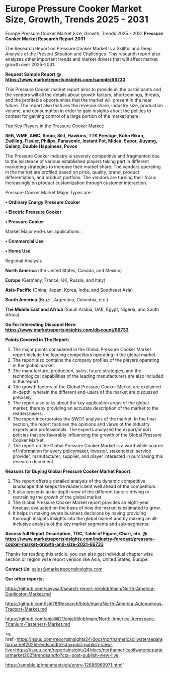# Europe Pressure Cooker Market Size, Growth, Trends 2025 - 2031
Europe Pressure Cooker Market Size, Growth, Trends 2025 - 2031
<strong>Pressure Cooker Market Research Report 2031</strong>

The Research Report on Pressure Cooker Market is a Skillful and Deep Analysis of the Present Situation and Challenges. This research report also analyzes other important trends and market drivers that will affect market growth over 2025-2031.

<strong>Request Sample Report @ <a href=https://www.marketreportsinsights.com/sample/66733>https://www.marketreportsinsights.com/sample/66733</a></strong>

This Pressure Cooker market report aims to provide all the participants and the vendors will all the details about growth factors, shortcomings, threats, and the profitable opportunities that the market will present in the near future. The report also features the revenue share, industry size, production volume, and consumption in order to gain insights about the politics to contest for gaining control of a large portion of the market share.

Top Key Players in the Pressure Cooker Market:

<strong>SEB, WMF, AMC, Sinbo, Silit, Hawkins, TTK Prestige, Kuhn Rikon, Zwilling, Fissler, Philips, Panasonic, Instant Pot, Midea, Supor, Jiuyang, Galanz, Double Happiness, Povos</strong>

The Pressure Cooker Industry is severely competitive and fragmented due to the existence of various established players taking part in different marketing strategies to increase their market share. The vendors operating in the market are profiled based on price, quality, brand, product differentiation, and product portfolio. The vendors are turning their focus increasingly on product customization through customer interaction.

Pressure Cooker Market Major Types are:

<strong>• Ordinary Energy Pressure Cooker

• Electric Pressure Cooker

• Pressure Cooker</strong>

Market Major end-user applications :

<strong>• Commercial Use

• Home Use</strong>

Regional Analysis

</u><strong><b>North America</b></strong> (the United States, Canada, and Mexico)

<strong><b>Europe </b></strong>(Germany, France, UK, Russia, and Italy)

<strong><b>Asia-Pacific</b></strong> (China, Japan, Korea, India, and Southeast Asia)

<strong><b>South America</b></strong> (Brazil, Argentina, Colombia, etc.)

<strong><b>The Middle East and Africa</b></strong> (Saudi Arabia, UAE, Egypt, Nigeria, and South Africa)

<strong>Go For Interesting Discount Here: <a href=https://www.marketreportsinsights.com/discount/66733>https://www.marketreportsinsights.com/discount/66733</a></strong>

<strong>Points Covered in The Report:</strong>
<ol>
  <li>The major points considered in the Global Pressure Cooker Market report include the leading competitors operating in the global market.</li>
  <li>The report also contains the company profiles of the players operating in the global market.</li>
  <li>The manufacture, production, sales, future strategies, and the technological capabilities of the leading manufacturers are also included in the report.</li>
  <li>The growth factors of the Global Pressure Cooker Market are explained in-depth, wherein the different end-users of the market are discussed precisely.</li>
  <li>The report also talks about the key application areas of the global market, thereby providing an accurate description of the market to the readers/users.</li>
  <li>The report incorporates the SWOT analysis of the market. In the final section, the report features the opinions and views of the industry experts and professionals. The experts analyzed the export/import policies that are favorably influencing the growth of the Global Pressure Cooker Market.</li>
  <li>The report on the Global Pressure Cooker Market is a worthwhile source of information for every policymaker, investor, stakeholder, service provider, manufacturer, supplier, and player interested in purchasing this research document.</li>
</ol>
<strong>Reasons for Buying Global Pressure Cooker Market Report:</strong>

<ol>
  <li>The report offers a detailed analysis of the dynamic competitive landscape that keeps the reader/client well ahead of the competitors.</li>
  <li>It also presents an in-depth view of the different factors driving or restraining the growth of the global market.</li>
  <li>The Global Pressure Cooker Market report provides an eight-year forecast evaluated on the basis of how the market is estimated to grow.</li>
  <li>It helps in making aware business decisions by having providing thorough insights insights into the global market and by making an all-inclusive analysis of the key market segments and sub-segments.</li>
</ol>
<strong>Access full Report Description, TOC, Table of Figure, Chart, etc. @ <a href=https://www.marketreportsinsights.com/industry-forecast/pressure-cooker-market-growth-and-size-2021-66733>https://www.marketreportsinsights.com/industry-forecast/pressure-cooker-market-growth-and-size-2021-66733</a></strong>


Thanks for reading this article; you can also get individual chapter wise section or region wise report version like Asia, United States, Europe.

<strong>Contact Us:</strong>
sales@marketreportsinsights.com

<strong>Our other reports:</strong>

<a href=https://github.com/sayysaif/search-report-re/blob/main/North-America-Duplicator-Market.md>https://github.com/sayysaif/search-report-re/blob/main/North-America-Duplicator-Market.md</a>

<a href=https://github.com/Ishi78/Research/blob/main/North-America-Autonomous-Tractors-Market.md>https://github.com/Ishi78/Research/blob/main/North-America-Autonomous-Tractors-Market.md</a>

<a href=https://github.com/anjaliiii21/anjal/blob/main/North-America-Aerospace-Titanium-Fasteners-Market.md>https://github.com/anjaliiii21/anjal/blob/main/North-America-Aerospace-Titanium-Fasteners-Market.md</a>

<a href=https://issuu.com/reportsinsights24/docs/northamericaoilwaterseparatormarket2025trendsandfo?cta=post-publish-view-live>https://issuu.com/reportsinsights24/docs/northamericaoilwaterseparatormarket2025trendsandfo?cta=post-publish-view-live</a>

<a href=https://ameblo.jp/manmeetsigh/entry-12886969971.html>https://ameblo.jp/manmeetsigh/entry-12886969971.html</a>"

